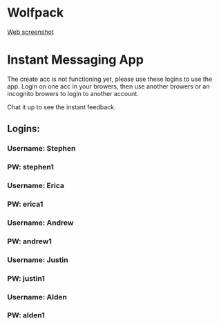 # Wolfpack

[Web screenshot](https://i.imgur.com/4hln4yU.png)

# Instant Messaging App

The create acc is not functioning yet, please use these logins to use the app.
Login on one acc in your browers, then use another browers or an incognito browers to login to another account.

Chat it up to see the instant feedback.

## Logins:

### Username: Stephen

### PW: stephen1

### Username: Erica

### PW: erica1

### Username: Andrew

### PW: andrew1

### Username: Justin

### PW: justin1

### Username: Alden

### PW: alden1

